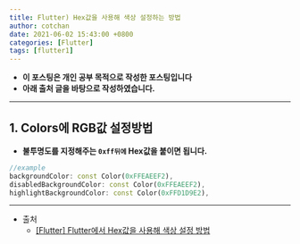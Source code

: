 ```yaml
---
title: Flutter) Hex값을 사용해 색상 설정하는 방법
author: cotchan
date: 2021-06-02 15:43:00 +0800
categories: [Flutter]
tags: [flutter1]   
---
```


+ **이 포스팅은 개인 공부 목적으로 작성한 포스팅입니다**
+ **아래 출처 글을 바탕으로 작성하였습니다.**

---

## 1. Colors에 RGB값 설정방법

+ **불투명도를 지정해주는 `0xff뒤에` Hex값을 붙이면 됩니다.**

```dart
//example
backgroundColor: const Color(0xFFEAEEF2),
disabledBackgroundColor: const Color(0xFFEAEEF2),
highlightBackgroundColor: const Color(0xFFD1D9E2),
```

---

+ 출처
  + [[Flutter] Flutter에서 Hex값을 사용해 색상 설정 방법](https://bigstar-vlog.tistory.com/68)
